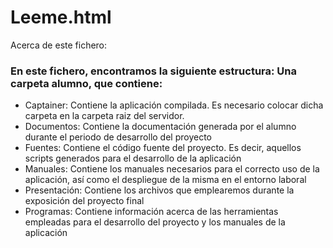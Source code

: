 <div class="header">
  <h1>Leeme.html</h1>
  <p>Acerca de este fichero:</p>
</div>

<div class="content">
  <h3>En este fichero, encontramos la siguiente estructura: Una carpeta alumno, que contiene:  </h3>
  <ul>
    <li>Captainer: Contiene la aplicación compilada. Es necesario colocar dicha carpeta en la carpeta raiz del servidor. </li>
    <li>Documentos: Contiene la documentación generada por el alumno durante el periodo de desarrollo del proyecto</li>
    <li>Fuentes: Contiene el código fuente del proyecto. Es decir, aquellos scripts generados para el desarrollo de la aplicación </li>
    <li>Manuales: Contiene los manuales necesarios para el correcto uso de la aplicación, así como el despliegue de la misma en el entorno laboral</li>
    <li>Presentación: Contiene los archivos que emplearemos durante la exposición del proyecto final
    <li>Programas: Contiene información acerca de las herramientas empleadas para el desarrollo del proyecto y los manuales de la aplicación</li>
  
</ul>
</div>
